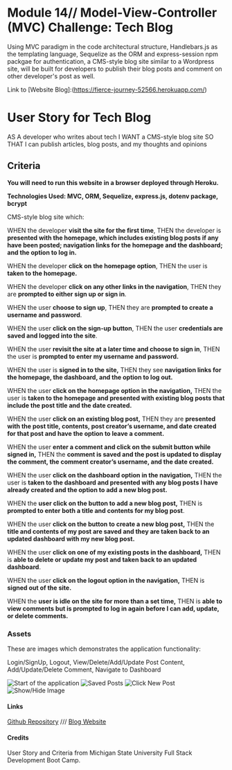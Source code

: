 # Module 14// Model-View-Controller (MVC) Challenge: Tech Blog

Using MVC paradigm in the code architectural structure, Handlebars.js as the templating language, Sequelize as the ORM and express-session npm packgae for authentication, a CMS-style blog site similar to a Wordpress site, will be built for developers to publish their blog posts and comment on other developer's post as well.

Link to [Website Blog]:(https://fierce-journey-52566.herokuapp.com/)

# User Story for Tech Blog

AS A developer who writes about tech
I WANT a CMS-style blog site
SO THAT I can publish articles, blog posts, and my thoughts and opinions

## Criteria

**You will need to run this website in a browser deployed through Heroku.**

**Technologies Used: MVC, ORM, Sequelize, express.js, dotenv package, bcrypt**

CMS-style blog site which:

WHEN the developer **visit the site for the first time**,
THEN the developer is **presented with the homepage, which includes existing blog posts if any have been posted; navigation links for the homepage and the dashboard; and the option to log in.**

WHEN the developer **click on the homepage option**,
THEN the user is **taken to the homepage.**

WHEN  the developer **click on any other links in the navigation**,
THEN they are **prompted to either sign up or sign in**.

WHEN the user **choose to sign up**,
THEN they are **prompted to create a username and password**.

WHEN the user **click on the sign-up button**,
THEN the user **credentials are saved and logged into the site**.

WHEN the user  **revisit the site at a later time and choose to sign in**,
THEN the user is **prompted to enter my username and password.**

WHEN the user is **signed in to the site,**
THEN they see **navigation links for the homepage, the dashboard, and the option to log out.**

WHEN the user **click on the homepage option in the navigation,**
THEN the user is **taken to the homepage and presented with existing blog posts that include the post title and the date created.**

WHEN the user **click on an existing blog post,**
THEN they are **presented with the post title, contents, post creator’s username, and date created for that post and have the option to leave a comment.**

WHEN the user **enter a comment and click on the submit button while signed in,**
THEN the **comment is saved and the post is updated to display the comment, the comment creator’s username, and the date created.**

WHEN the user **click on the dashboard option in the navigation,**
THEN the user is  **taken to the dashboard and presented with any blog posts I have already created and the option to add a new blog post.**

WHEN the **user click on the button to add a new blog post,**
THEN is **prompted to enter both a title and contents for my blog post**.

WHEN the user **click on the button to create a new blog post,**
THEN the **title and contents of my post are saved and they are taken back to an updated dashboard with my new blog post.**

WHEN the user **click on one of my existing posts in the dashboard,**
THEN is  **able to delete or update my post and taken back to an updated dashboard**.

WHEN the user **click on the logout option in the navigation,**
THEN is **signed out of the site.**

WHEN the **user is idle on the site for more than a set time,**
THEN is **able to view comments but is prompted to log in again before I can add, update, or delete comments.**


### Assets
These are images which demonstrates the application functionality:  

Login/SignUp, Logout, View/Delete/Add/Update Post Content, Add/Update/Delete Comment, Navigate to Dashboard

![Start of the application](./assets/)
![Saved Posts](./assets/)
![Click New Post](./assets/)
![Show/Hide Image](./assets/)

#### Links
[Github Repository](https://github.com/pppreap/challenge14_mvctechblog) 
///
[Blog Website](https://fierce-journey-52566.herokuapp.com/)

#### Credits
User Story and Criteria from Michigan State University Full Stack Development Boot Camp.